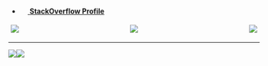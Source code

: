 - <a target="_blank" href="https://pt.stackoverflow.com/users/70554/13dev"><img src="https://upload.wikimedia.org/wikipedia/commons/thumb/e/ef/Stack_Overflow_icon.svg/768px-Stack_Overflow_icon.svg.png" width="15"/> **StackOverflow Profile**</a>


<div style="display: flex; justify-content:space-between">
  <img src="https://img.shields.io/badge/-C++%20?style=flat-square&logo=c%2B%2B&logoColor=white&color=00549e" style="margin:5px;"/>
  <img src="https://img.shields.io/badge/-HTML5%20?style=flat-square&logo=html5&logoColor=white&color=e54c21" style="margin:5px;"/>
  <img src="https://img.shields.io/badge/-PHP%20?style=flat-square&logo=php&logoColor=white&color=4d588e" style="margin:5px;"/>
 
</div>

---
<div align="center">

  <div style="display: flex; align-items: flex-start;">
    <img src="https://github-readme-stats.vercel.app/api?username=13dev&show_icons=true&include_all_commits=true&line_height=20&hide_border=true&theme=graywhite"/>
    <img src="https://github-readme-stats.vercel.app/api/top-langs/?username=13dev&layout=compact&theme=graywhite&hide_border=true" />
  </div>
</div>
